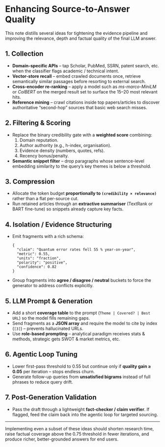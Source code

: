 
# Enhancing Source-to-Answer Quality

This note distills several ideas for tightening the evidence pipeline and improving the relevance, depth and factual quality of the final LLM answer.

## 1. Collection

- **Domain-specific APIs** – tap Scholar, PubMed, SSRN, patent search, etc. when the classifier flags academic / technical intent.
- **Vector-store recall** – embed crawled documents once, retrieve semantically similar passages before resorting to external search.
- **Cross-encoder re-ranking** – apply a model such as *ms-marco-MiniLM* or *ColBERT* on the merged result set to surface the 15–20 most relevant hits.
- **Reference mining** – crawl citations inside top papers/articles to discover authoritative “second-hop” sources that basic web search misses.

## 2. Filtering & Scoring

- Replace the binary credibility gate with a **weighted score** combining:
  1. Domain reputation.
  2. Author authority (e.g., h-index, organisation).
  3. Evidence density (numbers, quotes, refs).
  4. Recency bonus/penalty.
- **Semantic snippet filter** – drop paragraphs whose sentence-level embedding similarity to the query’s key themes is below a threshold.

## 3. Compression

- Allocate the token budget **proportionally to `(credibility × relevance)`** rather than a flat per-source cut.
- Run retained articles through an **extractive summariser** (TextRank or BART fine-tune) so snippets already capture key facts.

## 4. Isolation / Evidence Structuring

- Emit fragments with a rich schema:

  ```jsonc
  {
    "claim": "Quantum error rates fell 55 % year-on-year",
    "metric": 0.55,
    "units": "fraction",
    "polarity": "positive",
    "confidence": 0.82
  }
  ```

- Group fragments into **agree / disagree / neutral** buckets to force the generator to address conflicts explicitly.

## 5. LLM Prompt & Generation

- Add a short **coverage table** to the prompt (`Theme | Covered? | Best URL`) so the model fills remaining gaps.
- Send fragments as a **JSON array** and require the model to cite by index (`[3]`) – prevents hallucinated URLs.
- Use **role-based prompting** – analytical paradigm receives stats & methods, strategic gets SWOT & market metrics, etc.

## 6. Agentic Loop Tuning

- Lower first-pass threshold to 0.55 but continue only if **quality gain ≥ 0.05** per iteration – stops endless churn.
- Generate follow-up queries from **unsatisfied bigrams** instead of full phrases to reduce query drift.

## 7. Post-Generation Validation

- Pass the draft through a lightweight **fact-checker / claim verifier**. If flagged, feed the claim back into the agentic loop for targeted sourcing.

---

Implementing even a subset of these ideas should shorten research time, raise factual coverage above the 0.75 threshold in fewer iterations, and produce richer, better-grounded answers for end users.

